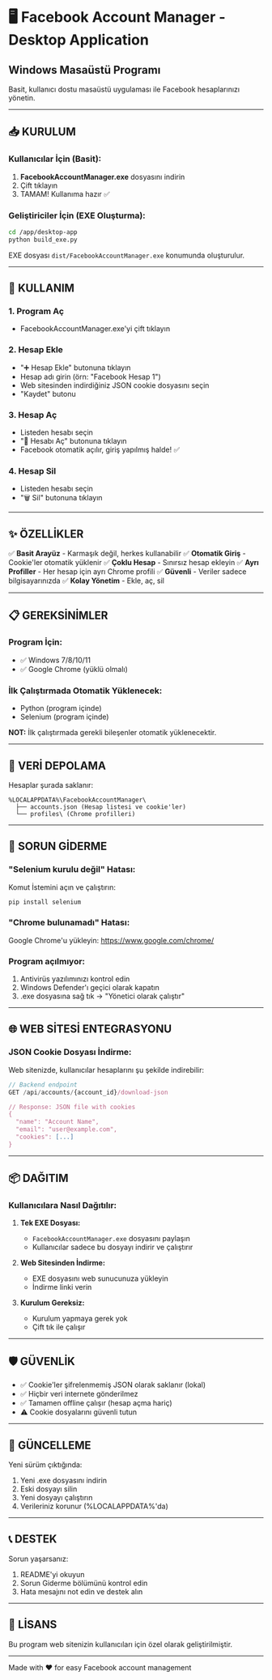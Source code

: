 # 🖥️ Facebook Account Manager - Desktop Application

## Windows Masaüstü Programı

Basit, kullanıcı dostu masaüstü uygulaması ile Facebook hesaplarınızı yönetin.

---

## 📥 KURULUM

### Kullanıcılar İçin (Basit):

1. **FacebookAccountManager.exe** dosyasını indirin
2. Çift tıklayın
3. TAMAM! Kullanıma hazır ✅

### Geliştiriciler İçin (EXE Oluşturma):

```bash
cd /app/desktop-app
python build_exe.py
```

EXE dosyası `dist/FacebookAccountManager.exe` konumunda oluşturulur.

---

## 🚀 KULLANIM

### 1. Program Aç
- FacebookAccountManager.exe'yi çift tıklayın

### 2. Hesap Ekle
- "➕ Hesap Ekle" butonuna tıklayın
- Hesap adı girin (örn: "Facebook Hesap 1")
- Web sitesinden indirdiğiniz JSON cookie dosyasını seçin
- "Kaydet" butonu

### 3. Hesap Aç
- Listeden hesabı seçin
- "🚀 Hesabı Aç" butonuna tıklayın
- Facebook otomatik açılır, giriş yapılmış halde! ✅

### 4. Hesap Sil
- Listeden hesabı seçin
- "🗑️ Sil" butonuna tıklayın

---

## ✨ ÖZELLİKLER

✅ **Basit Arayüz** - Karmaşık değil, herkes kullanabilir
✅ **Otomatik Giriş** - Cookie'ler otomatik yüklenir
✅ **Çoklu Hesap** - Sınırsız hesap ekleyin
✅ **Ayrı Profiller** - Her hesap için ayrı Chrome profili
✅ **Güvenli** - Veriler sadece bilgisayarınızda
✅ **Kolay Yönetim** - Ekle, aç, sil

---

## 📋 GEREKSİNİMLER

### Program İçin:
- ✅ Windows 7/8/10/11
- ✅ Google Chrome (yüklü olmalı)

### İlk Çalıştırmada Otomatik Yüklenecek:
- Python (program içinde)
- Selenium (program içinde)

**NOT:** İlk çalıştırmada gerekli bileşenler otomatik yüklenecektir.

---

## 💾 VERİ DEPOLAMA

Hesaplar şurada saklanır:
```
%LOCALAPPDATA%\FacebookAccountManager\
  ├── accounts.json (Hesap listesi ve cookie'ler)
  └── profiles\ (Chrome profilleri)
```

---

## 🔧 SORUN GİDERME

### "Selenium kurulu değil" Hatası:

Komut İstemini açın ve çalıştırın:
```cmd
pip install selenium
```

### "Chrome bulunamadı" Hatası:

Google Chrome'u yükleyin:
https://www.google.com/chrome/

### Program açılmıyor:

1. Antivirüs yazılımınızı kontrol edin
2. Windows Defender'ı geçici olarak kapatın
3. .exe dosyasına sağ tık → "Yönetici olarak çalıştır"

---

## 🌐 WEB SİTESİ ENTEGRASYONU

### JSON Cookie Dosyası İndirme:

Web sitenizde, kullanıcılar hesaplarını şu şekilde indirebilir:

```javascript
// Backend endpoint
GET /api/accounts/{account_id}/download-json

// Response: JSON file with cookies
{
  "name": "Account Name",
  "email": "user@example.com",
  "cookies": [...]
}
```

---

## 📦 DAĞITIM

### Kullanıcılara Nasıl Dağıtılır:

1. **Tek EXE Dosyası:**
   - `FacebookAccountManager.exe` dosyasını paylaşın
   - Kullanıcılar sadece bu dosyayı indirir ve çalıştırır

2. **Web Sitesinden İndirme:**
   - EXE dosyasını web sunucunuza yükleyin
   - İndirme linki verin

3. **Kurulum Gereksiz:**
   - Kurulum yapmaya gerek yok
   - Çift tık ile çalışır

---

## 🛡️ GÜVENLİK

- ✅ Cookie'ler şifrelenmemiş JSON olarak saklanır (lokal)
- ✅ Hiçbir veri internete gönderilmez
- ✅ Tamamen offline çalışır (hesap açma hariç)
- ⚠️ Cookie dosyalarını güvenli tutun

---

## 🔄 GÜNCELLEME

Yeni sürüm çıktığında:
1. Yeni .exe dosyasını indirin
2. Eski dosyayı silin
3. Yeni dosyayı çalıştırın
4. Verileriniz korunur (%LOCALAPPDATA%'da)

---

## 📞 DESTEK

Sorun yaşarsanız:
1. README'yi okuyun
2. Sorun Giderme bölümünü kontrol edin
3. Hata mesajını not edin ve destek alın

---

## 📄 LİSANS

Bu program web sitenizin kullanıcıları için özel olarak geliştirilmiştir.

---

Made with ❤️ for easy Facebook account management
